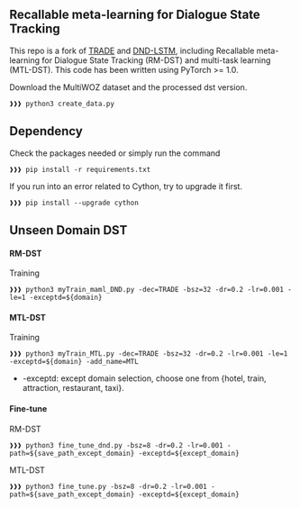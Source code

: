 ## Recallable meta-learning for Dialogue State Tracking

This repo is a fork of [TRADE](https://github.com/jasonwu0731/trade-dst) and [DND-LSTM](https://github.com/qihongl/dnd-lstm), including Recallable meta-learning for Dialogue State Tracking (RM-DST) and multi-task learning (MTL-DST). This code has been written using PyTorch >= 1.0. 

Download the MultiWOZ dataset and the processed dst version.
```console
❱❱❱ python3 create_data.py
```

## Dependency
Check the packages needed or simply run the command
```console
❱❱❱ pip install -r requirements.txt
```
If you run into an error related to Cython, try to upgrade it first.
```console
❱❱❱ pip install --upgrade cython
```

## Unseen Domain DST

#### RM-DST
Training
```console
❱❱❱ python3 myTrain_maml_DND.py -dec=TRADE -bsz=32 -dr=0.2 -lr=0.001 -le=1 -exceptd=${domain}
```

#### MTL-DST
Training
```console
❱❱❱ python3 myTrain_MTL.py -dec=TRADE -bsz=32 -dr=0.2 -lr=0.001 -le=1 -exceptd=${domain} -add_name=MTL
```
* -exceptd: except domain selection, choose one from {hotel, train, attraction, restaurant, taxi}.

#### Fine-tune

RM-DST
```console
❱❱❱ python3 fine_tune_dnd.py -bsz=8 -dr=0.2 -lr=0.001 -path=${save_path_except_domain} -exceptd=${except_domain}
```
MTL-DST
```console
❱❱❱ python3 fine_tune.py -bsz=8 -dr=0.2 -lr=0.001 -path=${save_path_except_domain} -exceptd=${except_domain}
```

